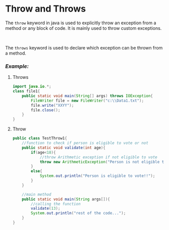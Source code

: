 # Throw and Throws

The `throw` keyword in java is used to explicitly throw an exception from a method or any block of code. It is mainly used to throw custom exceptions.

<br>

The `throws` keyword is used to declare which exception can be thrown from a method.

### _Example:_

1. Throws
    ```java
    import java.io.*;
    class file1{
        public static void main(String[] args) throws IOException{
            FileWriter file = new FileWriter("c:\\Data1.txt");
            file.write("XXYY");
            file.close();
        }
    }
    ```
1. Throw
    ```java
    public class TestThrow1{
        //function to check if person is eligible to vote or not
        public static void validate(int age){
            if(age<18){
                //throw Arithmetic exception if not eligible to vote
                throw new ArithmeticException("Person is not eligible to vote");
            }
            else{
                System.out.println("Person is eligible to vote!!");
            }
        }

        //main method
        public static void main(String args[]){
            //calling the function
            validate(13);
            System.out.println("rest of the code...");
        }
    } 
    ```